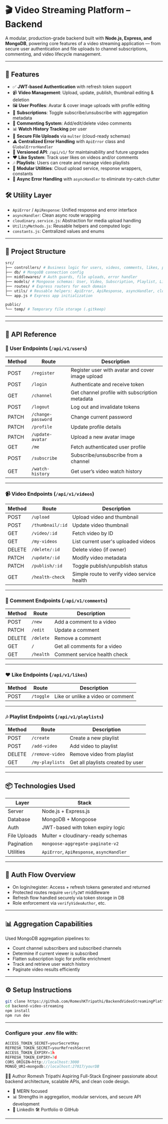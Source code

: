 # 🎬 Video Streaming Platform – Backend

A modular, production-grade backend built with **Node.js, Express, and MongoDB**, powering core features of a video streaming application — from secure user authentication and file uploads to channel subscriptions, commenting, and video lifecycle management.

---

## 🚀 Features

- ✅ **JWT-based Authentication** with refresh token support
- 📹 **Video Management**: Upload, update, publish, thumbnail editing & deletion
- 🖼️ **User Profiles**: Avatar & cover image uploads with profile editing
- 🔔 **Subscriptions**: Toggle subscribe/unsubscribe with aggregation metadata
- 💬 **Commenting System**: Add/edit/delete video comments
- 📊 **Watch History Tracking** per user
- 📂 **Secure File Uploads** via `multer` (cloud-ready schemas)
- ⚠️ **Centralized Error Handling** with `ApiError` class and `GlobalErrorHandler`
- 🧾 **Versioned API**: `/api/v1/` for maintainability and future upgrades
- ❤️ **Like System**: Track user likes on videos and/or comments
- 🎶 **Playlists**: Users can create and manage video playlists
- 📁 **Modular Utilities**: Cloud upload service, response wrappers, constants
- 🧹 **Async Error Handling** with `asyncHandler` to eliminate try-catch clutter

## 🛠️ Utility Layer

- `ApiError` / `ApiResponse`: Unified response and error interface
- `asyncHandler`: Clean async route wrapping
- `cloudinary.service.js`: Abstraction for media upload handling
- `UtilityMethods.js`: Reusable helpers and computed logic
- `constants.js`: Centralized values and enums

---

## 🧱 Project Structure

```bash
src/
├── controllers/ # Business logic for users, videos, comments, likes, playlists
├── db/ # MongoDB connection config
├── middlewares/ # Auth guards, file uploads, error handler
├── models/ # Mongoose schemas: User, Video, Subscription, Playlist, Like, Comment
├── routes/ # Express routers for each domain
├── utils/ # Reusable helpers: ApiError, ApiResponse, asyncHandler, cloudinary service
└── app.js # Express app initialization

public/
└── temp/ # Temporary file storage (.gitkeep)
```

---

---

## 📜 API Reference

### 👤 User Endpoints (`/api/v1/users`)

| Method | Route              | Description                                      |
| ------ | ------------------ | ------------------------------------------------ |
| POST   | `/register`        | Register user with avatar and cover image upload |
| POST   | `/login`           | Authenticate and receive token                   |
| GET    | `/channel`         | Get channel profile with subscription metadata   |
| POST   | `/logout`          | Log out and invalidate tokens                    |
| PATCH  | `/change-password` | Change current password                          |
| PATCH  | `/profile`         | Update profile details                           |
| PATCH  | `/update-avatar`   | Upload a new avatar image                        |
| GET    | `/me`              | Fetch authenticated user profile                 |
| POST   | `/subscribe`       | Subscribe/unsubscribe from a channel             |
| GET    | `/watch-history`   | Get user’s video watch history                   |

---

### 📹 Video Endpoints (`/api/v1/videos`)

| Method | Route            | Description                                 |
| ------ | ---------------- | ------------------------------------------- |
| POST   | `/upload`        | Upload video and thumbnail                  |
| POST   | `/thumbnail/:id` | Update video thumbnail                      |
| GET    | `/video/:id`     | Fetch video by ID                           |
| GET    | `/my-videos`     | List current user's uploaded videos         |
| DELETE | `/delete/:id`    | Delete video (if owner)                     |
| PATCH  | `/update/:id`    | Modify video metadata                       |
| PATCH  | `/publish/:id`   | Toggle publish/unpublish status             |
| GET    | `/health-check`  | Simple route to verify video service health |

---

### 💬 Comment Endpoints (`/api/v1/comments`)

| Method | Route     | Description                  |
| ------ | --------- | ---------------------------- |
| POST   | `/new`    | Add a comment to a video     |
| PATCH  | `/edit`   | Update a comment             |
| DELETE | `/delete` | Remove a comment             |
| GET    | `/`       | Get all comments for a video |
| GET    | `/health` | Comment service health check |

---

### ❤️ Like Endpoints (`/api/v1/likes`)

| Method | Route     | Description                       |
| ------ | --------- | --------------------------------- |
| POST   | `/toggle` | Like or unlike a video or comment |

---

### 🎶 Playlist Endpoints (`/api/v1/playlists`)

| Method | Route           | Description                       |
| ------ | --------------- | --------------------------------- |
| POST   | `/create`       | Create a new playlist             |
| POST   | `/add-video`    | Add video to playlist             |
| DELETE | `/remove-video` | Remove video from playlist        |
| GET    | `/my-playlists` | Get all playlists created by user |

---

## 📦 Technologies Used

| Layer        | Stack                                     |
| ------------ | ----------------------------------------- |
| Server       | Node.js + Express.js                      |
| Database     | MongoDB + Mongoose                        |
| Auth         | JWT-based with token expiry logic         |
| File Uploads | Multer + cloudinary-ready schemas         |
| Pagination   | `mongoose-aggregate-paginate-v2`          |
| Utilities    | `ApiError`, `ApiResponse`, `asyncHandler` |

---

## 🔐 Auth Flow Overview

- On login/register: Access + refresh tokens generated and returned
- Protected routes require `verifyJWT` middleware
- Refresh flow handled securely via token storage in DB
- Role enforcement via `verifyVideoAuthor`, etc.

---

## 📊 Aggregation Capabilities

Used MongoDB aggregation pipelines to:

- Count channel subscribers and subscribed channels
- Determine if current viewer is subscribed
- Flatten subscription logic for profile enrichment
- Track and retrieve user watch history
- Paginate video results efficiently

---

## ⚙️ Setup Instructions

```bash
git clone https://github.com/RomeshKTripathi/BackendVideoStreamingPlatform.git
cd backend-video-streaming
npm install
npm run dev
```

---

### Configure your .env file with:

```js
ACCESS_TOKEN_SECRET=yourSecretKey
REFRESH_TOKEN_SECRET=yourRefreshSecret
ACCESS_TOKEN_EXPIRY=1h
REFRESH_TOKEN_EXPIRY=7d
CORS_ORIGIN=http://localhost:3000
MONGO_URI=mongodb://localhost:27017/yourDB
```

🧑‍💻 Author
Romesh Tripathi
Aspiring Full-Stack Engineer passionate about backend architecture, scalable APIs, and clean code design.

- 🧠 MERN focused
- 📊 Strengths in aggregation, modular services, and secure API development
- 💼 LinkedIn 🛠️ Portfolio 🌐 GitHub

---
